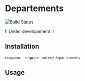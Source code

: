 # Departements

[![Build Status](https://secure.travis-ci.org/polem/departements.png)](http://travis-ci.org/polem/departements)

!! Under developement !!

## Installation

`composer require polem/departements`

## Usage

```php
```
